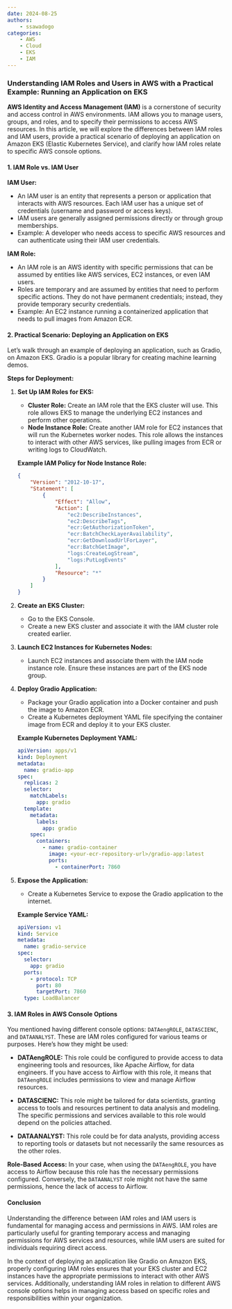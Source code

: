 ```yaml
---
date: 2024-08-25
authors:
    - ssawadogo
categories: 
    - AWS
    - Cloud
    - EKS
    - IAM
---
```


### Understanding IAM Roles and Users in AWS with a Practical Example: Running an Application on EKS

**AWS Identity and Access Management (IAM)** is a cornerstone of security and access control in AWS environments. IAM allows you to manage users, groups, and roles, and to specify their permissions to access AWS resources. In this article, we will explore the differences between IAM roles and IAM users, provide a practical scenario of deploying an application on Amazon EKS (Elastic Kubernetes Service), and clarify how IAM roles relate to specific AWS console options.
<!-- more -->

#### **1. IAM Role vs. IAM User**

**IAM User:**
- An IAM user is an entity that represents a person or application that interacts with AWS resources. Each IAM user has a unique set of credentials (username and password or access keys).
- IAM users are generally assigned permissions directly or through group memberships.
- Example: A developer who needs access to specific AWS resources and can authenticate using their IAM user credentials.

**IAM Role:**
- An IAM role is an AWS identity with specific permissions that can be assumed by entities like AWS services, EC2 instances, or even IAM users.
- Roles are temporary and are assumed by entities that need to perform specific actions. They do not have permanent credentials; instead, they provide temporary security credentials.
- Example: An EC2 instance running a containerized application that needs to pull images from Amazon ECR.

#### **2. Practical Scenario: Deploying an Application on EKS**

Let’s walk through an example of deploying an application, such as Gradio, on Amazon EKS. Gradio is a popular library for creating machine learning demos.

**Steps for Deployment:**

1. **Set Up IAM Roles for EKS:**
   - **Cluster Role:** Create an IAM role that the EKS cluster will use. This role allows EKS to manage the underlying EC2 instances and perform other operations.
   - **Node Instance Role:** Create another IAM role for EC2 instances that will run the Kubernetes worker nodes. This role allows the instances to interact with other AWS services, like pulling images from ECR or writing logs to CloudWatch.

   **Example IAM Policy for Node Instance Role:**

   ```json
   {
       "Version": "2012-10-17",
       "Statement": [
           {
               "Effect": "Allow",
               "Action": [
                   "ec2:DescribeInstances",
                   "ec2:DescribeTags",
                   "ecr:GetAuthorizationToken",
                   "ecr:BatchCheckLayerAvailability",
                   "ecr:GetDownloadUrlForLayer",
                   "ecr:BatchGetImage",
                   "logs:CreateLogStream",
                   "logs:PutLogEvents"
               ],
               "Resource": "*"
           }
       ]
   }
   ```

2. **Create an EKS Cluster:**
   - Go to the EKS Console.
   - Create a new EKS cluster and associate it with the IAM cluster role created earlier.

3. **Launch EC2 Instances for Kubernetes Nodes:**
   - Launch EC2 instances and associate them with the IAM node instance role. Ensure these instances are part of the EKS node group.

4. **Deploy Gradio Application:**
   - Package your Gradio application into a Docker container and push the image to Amazon ECR.
   - Create a Kubernetes deployment YAML file specifying the container image from ECR and deploy it to your EKS cluster.

   **Example Kubernetes Deployment YAML:**

   ```yaml
   apiVersion: apps/v1
   kind: Deployment
   metadata:
     name: gradio-app
   spec:
     replicas: 2
     selector:
       matchLabels:
         app: gradio
     template:
       metadata:
         labels:
           app: gradio
       spec:
         containers:
           - name: gradio-container
             image: <your-ecr-repository-url>/gradio-app:latest
             ports:
               - containerPort: 7860
   ```

5. **Expose the Application:**
   - Create a Kubernetes Service to expose the Gradio application to the internet.

   **Example Service YAML:**

   ```yaml
   apiVersion: v1
   kind: Service
   metadata:
     name: gradio-service
   spec:
     selector:
       app: gradio
     ports:
       - protocol: TCP
         port: 80
         targetPort: 7860
     type: LoadBalancer
   ```

#### **3. IAM Roles in AWS Console Options**

You mentioned having different console options: `DATAengROLE`, `DATASCIENC`, and `DATAANALYST`. These are IAM roles configured for various teams or purposes. Here’s how they might be used:

- **DATAengROLE:** This role could be configured to provide access to data engineering tools and resources, like Apache Airflow, for data engineers. If you have access to Airflow with this role, it means that `DATAengROLE` includes permissions to view and manage Airflow resources.

- **DATASCIENC:** This role might be tailored for data scientists, granting access to tools and resources pertinent to data analysis and modeling. The specific permissions and services available to this role would depend on the policies attached.

- **DATAANALYST:** This role could be for data analysts, providing access to reporting tools or datasets but not necessarily the same resources as the other roles.

**Role-Based Access:**
In your case, when using the `DATAengROLE`, you have access to Airflow because this role has the necessary permissions configured. Conversely, the `DATAANALYST` role might not have the same permissions, hence the lack of access to Airflow.

#### **Conclusion**

Understanding the difference between IAM roles and IAM users is fundamental for managing access and permissions in AWS. IAM roles are particularly useful for granting temporary access and managing permissions for AWS services and resources, while IAM users are suited for individuals requiring direct access.

In the context of deploying an application like Gradio on Amazon EKS, properly configuring IAM roles ensures that your EKS cluster and EC2 instances have the appropriate permissions to interact with other AWS services. Additionally, understanding IAM roles in relation to different AWS console options helps in managing access based on specific roles and responsibilities within your organization.